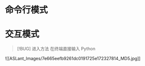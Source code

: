 # 命令行模式


# 交互模式

> [!BUG] 进入方法
> 在终端直接输入 Python

![[ASLant_Images/7e665eefb9261dc0191725e172327814_MD5.jpg]]